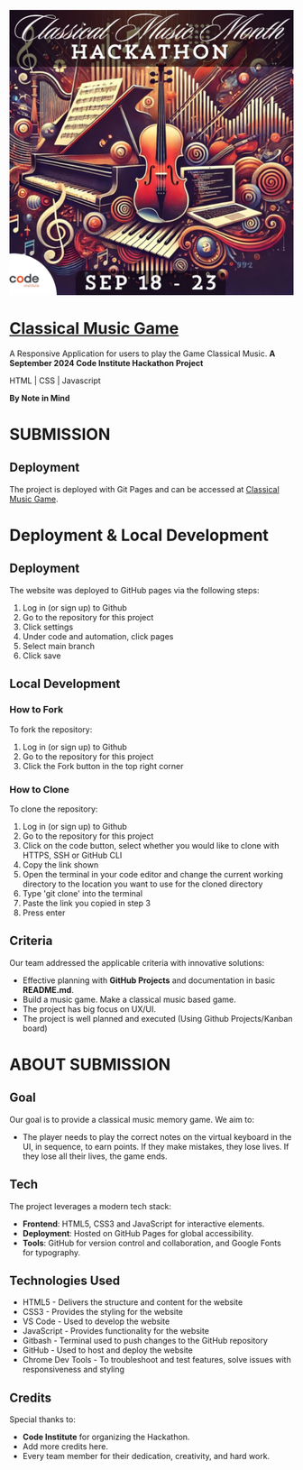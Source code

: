 ![Hackathon September](/documents/hackathon.png)
# [Classical Music Game](https://github.com/Dee-McG/Classical-Music-Hackathon)

A Responsive Application for users to play the Game Classical Music.
**A September 2024 Code Institute Hackathon Project**

HTML | CSS | Javascript 

**By Note in Mind**

# SUBMISSION
## Deployment
The project is deployed with Git Pages and can be accessed at [Classical Music Game](https://dee-mcg.github.io/Classical-Music-Hackathon/).

# Deployment & Local Development
## Deployment
The website was deployed to GitHub pages via the following steps:
1. Log in (or sign up) to Github
2. Go to the repository for this project
3. Click settings 
4. Under code and automation, click pages
5. Select main branch
6. Click save

## Local Development
### How to Fork
To fork the repository:
1. Log in (or sign up) to Github
2. Go to the repository for this project
3. Click the Fork button in the top right corner

### How to Clone
To clone the repository:
1. Log in (or sign up) to Github
2. Go to the repository for this project
3. Click on the code button, select whether you would like to clone with HTTPS, SSH or GitHub CLI
4. Copy the link shown
5. Open the terminal in your code editor and change the current working directory to the location you want to use for the cloned directory
6. Type 'git clone' into the terminal 
7.  Paste the link you copied in step 3
8. Press enter

## Criteria
Our team addressed the applicable criteria with innovative solutions:

- Effective planning with **GitHub Projects** and documentation in basic **README.md**. 
- Build a music game. Make a classical music based game.
- The project has big focus on UX/UI.
- The project is well planned and executed (Using Github 
Projects/Kanban board)

# ABOUT SUBMISSION

## Goal
Our goal is to provide a classical music memory game. We aim to:

- The player needs to play the correct notes on the virtual keyboard in the UI, in sequence, to earn points. If they make mistakes, they lose lives. If they lose all their lives, the game ends.

## Tech
The project leverages a modern tech stack:

- **Frontend**: HTML5, CSS3 and JavaScript for interactive elements.
- **Deployment**: Hosted on GitHub Pages for global accessibility.
- **Tools**: GitHub for version control and collaboration, and Google Fonts for typography.

## Technologies Used

* HTML5 - Delivers the structure and content for the website
* CSS3 - Provides the styling for the website
* VS Code - Used to develop the website
* JavaScript - Provides functionality for the website
* Gitbash - Terminal used to push changes to the GitHub repository
* GitHub - Used to host and deploy the website
* Chrome Dev Tools - To troubleshoot and test features, solve issues with responsiveness and styling

## Credits
Special thanks to:

- **Code Institute** for organizing the Hackathon.
- Add more credits here.
- Every team member for their dedication, creativity, and hard work.